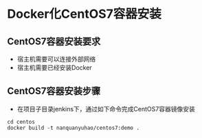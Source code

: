 # Docker化CentOS7容器安装

## CentOS7容器安装要求
- 宿主机需要可以连接外部网络
- 宿主机需要已经安装Docker

## CentOS7容器安装步骤
- 在项目子目录jenkins下，通过如下命令完成CentOS7容器镜像安装
```
cd centos
docker build -t nanquanyuhao/centos7:demo .
```